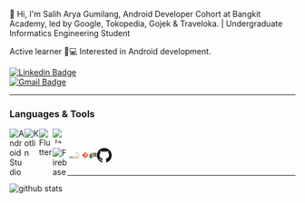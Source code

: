 👋 Hi, I'm Salih Arya Gumilang,
Android Developer Cohort at Bangkit Academy, led by Google, Tokopedia, Gojek & Traveloka. | Undergraduate Informatics Engineering Student

Active learner 👨💻 Interested in Android development.

[![Linkedin Badge](https://img.shields.io/badge/-Salih_Arya-1ca0f1?style=flat-square&logo=Linkedin&logoColor=white&link=https://www.linkedin.com/in/aryagumilang)](https://www.linkedin.com/in/aryagumilang/)<br/>
[![Gmail Badge](https://img.shields.io/badge/-saliharya@gmail.com-c14438?style=flat-square&logo=Gmail&logoColor=white&link=mailto:saliharya@gmail.com)](mailto:saliharya@gmail.com)<br/>

---------------------------------------------------------------------------------------------------------------------------------------------------------------------------------
### Languages & Tools

<img align="left" alt="Android Studio" width="26px" src="https://2.bp.blogspot.com/-tzm1twY_ENM/XlCRuI0ZkRI/AAAAAAAAOso/BmNOUANXWxwc5vwslNw3WpjrDlgs9PuwQCLcBGAsYHQ/s1600/pasted%2Bimage%2B0.png" />
<img align="left" alt="Kotlin" width="26px" src="https://cdn.worldvectorlogo.com/logos/kotlin-1.svg" />
<img align="left" alt="Flutter" width="24px" src="https://cdn.worldvectorlogo.com/logos/flutter-logo.svg" />
<img align="left" alt="Java" width="16px" height="26px" src="https://seeklogo.com/images/J/java-logo-7833D1D21A-seeklogo.com.png" />
<br/><br/>
<img align="left" alt="Firebase" width="26px" src="https://firebase.google.com/downloads/brand-guidelines/PNG/logo-vertical.png?hl=id"/>
<img align="left" alt="MySQL" width="26px" src="https://raw.githubusercontent.com/github/explore/80688e429a7d4ef2fca1e82350fe8e3517d3494d/topics/mysql/mysql.png" />
<img align="left" alt="Git" width="26px" src="https://raw.githubusercontent.com/github/explore/80688e429a7d4ef2fca1e82350fe8e3517d3494d/topics/git/git.png" />
<img align="left" alt="GitHub" width="26px" src="https://raw.githubusercontent.com/github/explore/78df643247d429f6cc873026c0622819ad797942/topics/github/github.png" />

<br/>
<br/>

---------------------------------------------------------------------------------------------------------------------------------------------------------------------------------

![github stats](https://github-readme-stats.vercel.app/api?username=saliharya&show_icons=true)
